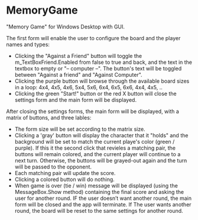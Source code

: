 # MemoryGame

"Memory Game" for Windows Desktop with GUI.


The first form will enable the user to configure the board and the player names and types:

* Clicking the "Against a Friend" button will toggle the m_TextBoxFriend.Enabled from false to true and back, and the text in the textbox to empty or "– computer –". The button's text will be toggled between "Against a friend" and "Against Computer".
* Clicking the purple button will browse through the available board sizes in a loop: 4x4, 4x5, 4x6, 5x4, 5x6, 6x4, 6x5, 6x6, 4x4, 4x5, ..
* Clicking the green "Start!" button or the red X button will close the settings form and the main form will be displayed.

After closing the settings forms, the main form will be displayed, with a matrix of buttons, and three lables:
* The form size will be set according to the matrix size.
* Clicking a 'gray' button will display the character that it "holds" and the background will be set to match the current playe's color (green / purple). If this it the second click that revieles a matching pair, the buttons will remain colored, and the current player will continue to a next turn. Otherwise, the buttons will be grayed-out again and the turn will be passed to the opponent.
* Each matching pair will update the score.
* Clicking a colored button will do nothing.
* When game is over (tie / win) message will be displayed (using the MessageBox.Show method) containing the final score and asking the user for another round. IF the user doesn’t want another round, the main form will be closed and the app will terminate. If The user wants another round, the board will be reset to the same settings for another round.


